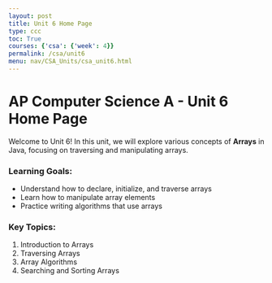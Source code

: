 ```yaml
---
layout: post
title: Unit 6 Home Page
type: ccc
toc: True
courses: {'csa': {'week': 4}}
permalink: /csa/unit6
menu: nav/CSA_Units/csa_unit6.html
---
```


# AP Computer Science A - Unit 6 Home Page

Welcome to Unit 6! In this unit, we will explore various concepts of **Arrays** in Java, focusing on traversing and manipulating arrays.

### Learning Goals:
- Understand how to declare, initialize, and traverse arrays
- Learn how to manipulate array elements
- Practice writing algorithms that use arrays

### Key Topics:
1. Introduction to Arrays
2. Traversing Arrays
3. Array Algorithms
4. Searching and Sorting Arrays